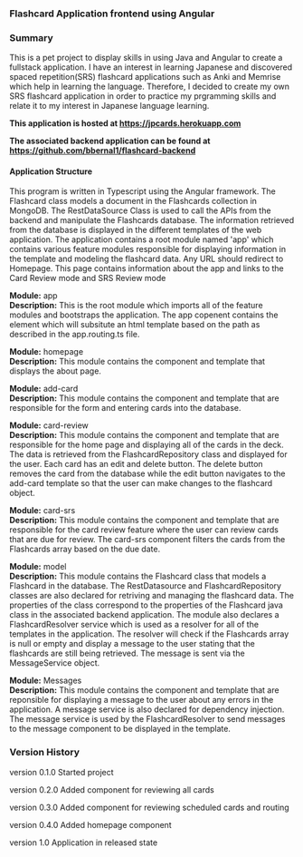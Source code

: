### Flashcard Application frontend using Angular

### Summary
This is a pet project to display skills in using Java and Angular to create a fullstack application. I have an interest in learning Japanese and discovered spaced repetition(SRS) flashcard applications such as Anki and Memrise which help in learning the language. Therefore, I decided to create my own SRS flashcard application in order to practice my prgramming skills and relate it to my interest in Japanese language learning.

**This application is hosted at https://jpcards.herokuapp.com**

**The associated backend application can be found at https://github.com/bbernal1/flashcard-backend**

#### Application Structure
This program is written in Typescript using the Angular framework. The Flashcard class models a document in the Flashcards collection in MongoDB. The RestDataSource Class is used to call the APIs from the backend and manipulate the Flashcards database. The information retrieved from the database is displayed in the different templates of the web application. The application contains a root module named 'app' which contains various feature modules responsible for displaying information in the template and modeling the flashcard data. Any URL should redirect to Homepage. This page contains information about the app and links to the Card Review mode and SRS Review mode

**Module:** app  
**Description:** This is the root module which imports all of the feature modules and bootstraps the application. The app copenent contains the <router-outlet> element which will subsitute an html template based on the path as described in the app.routing.ts file.
  
**Module:** homepage  
**Description:** This module contains the component and template that displays the about page.
  
**Module:** add-card  
**Description:** This module contains the component and template that are responsible for the form and entering cards into the database.
  
**Module:** card-review  
**Description:** This module contains the component and template that are responsible for the home page and displaying all of the cards in the deck. The data is retrieved from the FlashcardRepository class and displayed for the user. Each card has an edit and delete button. The delete button removes the card from the database while the edit button navigates to the add-card template so that the user can make changes to the flashcard object.
  
**Module:** card-srs  
**Description:** This module contains the component and template that are responsible for the card review feature where the user can review cards that are due for review. The card-srs component filters the cards from the Flashcards array based on the due date.
  
**Module:** model  
**Description:** This module contains the Flashcard class that models a Flashcard in the database. The RestDatasource and FlashcardRepository classes are also declared for retriving and managing the flashcard data. The properties of the class correspond to the properties of the Flashcard java class in the associated backend application. The module also declares a FlashcardResolver service which is used as a resolver for all of the templates in the application. The resolver will check if the Flashcards array is null or empty and display a message to the user stating that the flashcards are still being retrieved. The message is sent via the MessageService object.

**Module:** Messages  
**Description:** This module contains the component and template that are reponsible for displaying a message to the user about any errors in the application. A message service is also declared for dependency injection. The message service is used by the FlashcardResolver to send messages to the message component to be displayed in the template.

### Version History
version 0.1.0
Started project

version 0.2.0
Added component for reviewing all cards

version 0.3.0
Added component for reviewing scheduled cards and routing

version 0.4.0
Added homepage component

version 1.0
Application in released state
